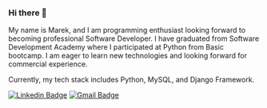 ### Hi there 👋

My name is Marek, and I am programming enthusiast looking forward to becoming professional Software Developer. I have graduated from Software Development Academy where I participated at Python from Basic bootcamp. I am eager to learn new technologies and looking forward for commercial experience. 

Currently, my tech stack includes Python, MySQL, and Django Framework. 


[![Linkedin Badge](https://img.shields.io/badge/-mmaslan-blue?style=flat&logo=Linkedin&logoColor=white&link=https://www.linkedin.com/in/marek-ma%C5%9Blany-4b283a138/)](https://www.linkedin.com/in/marek-ma%C5%9Blany-4b283a138/)
[![Gmail Badge](https://img.shields.io/badge/-marek.maslany1@hmail.com-d14836?style=flat&logo=Gmail&logoColor=white&link=mailto:mailto:marek.maslany1@gmail.com)](mailto:marek.maslany1@gmail.com)

<!--
**mmaslan/mmaslan** is a ✨ _special_ ✨ repository because its `README.md` (this file) appears on your GitHub profile.

Here are some ideas to get you started:

- 🔭 I’m currently working on ...
- 🌱 I’m currently learning ...
- 👯 I’m looking to collaborate on ...
- 🤔 I’m looking for help with ...
- 💬 Ask me about ...
- 📫 How to reach me: ...
- 😄 Pronouns: ...
- ⚡ Fun fact: ...
-->
